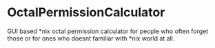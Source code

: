 # OctalPermissionCalculator

GUI based *nix octal permission calculator for people who often forget those or for ones who doesnt familiar with *nix world at all.
